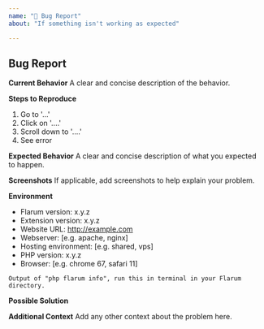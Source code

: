 ```yaml
---
name: "🐛 Bug Report"
about: "If something isn't working as expected"

---
```

<!--
IMPORTANT: If you discover a security vulnerability, please contact us on discord instead. We will address these with the utmost urgency and it will prevent vulnerabilities, which may be abused, from popping up on our issue tracker.
-->
## Bug Report

**Current Behavior**
A clear and concise description of the behavior.

**Steps to Reproduce**
1. Go to '...'
2. Click on '....'
3. Scroll down to '....'
4. See error

**Expected Behavior**
A clear and concise description of what you expected to happen.

**Screenshots**
If applicable, add screenshots to help explain your problem.

**Environment**
- Flarum version: x.y.z
- Extension version: x.y.z
- Website URL: http://example.com
- Webserver: [e.g. apache, nginx]
- Hosting environment: [e.g. shared, vps]
- PHP version: x.y.z
- Browser: [e.g. chrome 67, safari 11]

```
Output of "php flarum info", run this in terminal in your Flarum directory.
```

**Possible Solution**
<!--- Only if you have suggestions or a fix for the bug -->

**Additional Context**
Add any other context about the problem here.
